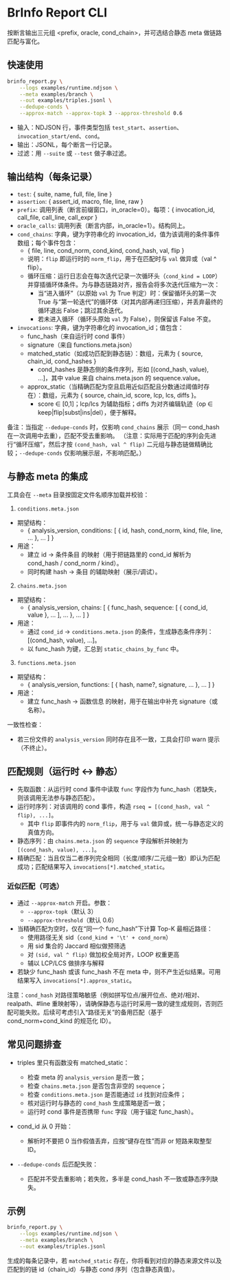 # BrInfo Report CLI

按断言输出三元组 <prefix, oracle, cond_chain>，并可选结合静态 meta 做链路匹配与富化。

## 快速使用

```bash
brinfo_report.py \
	--logs examples/runtime.ndjson \
	--meta examples/branch \
	--out examples/triples.jsonl \
	--dedupe-conds \
	--approx-match --approx-topk 3 --approx-threshold 0.6
```

- 输入：NDJSON 行，事件类型包括 `test_start`、`assertion`、`invocation_start/end`、`cond`。
- 输出：JSONL，每个断言一行记录。
- 过滤：用 `--suite` 或 `--test` 做子串过滤。

## 输出结构（每条记录）

- `test`: { suite, name, full, file, line }
- `assertion`: { assert_id, macro, file, line, raw }
- `prefix`: 调用列表（断言前缀窗口，in_oracle=0）。每项：{ invocation_id, call_file, call_line, call_expr }
- `oracle_calls`: 调用列表（断言内部，in_oracle=1）。结构同上。
- `cond_chains`: 字典，键为字符串化的 invocation_id，值为该调用的条件事件数组；每个事件包含：
	- { file, line, cond_norm, cond_kind, cond_hash, val, flip }
	- 说明：`flip` 即运行时的 `norm_flip`，用于在匹配时与 `val` 做异或（val ^ flip）。
	- 循环压缩：运行日志会在每次迭代记录一次循环头（`cond_kind = LOOP`）并穿插循环体条件。为与静态链路对齐，报告会将多次迭代压缩为一次：
		- 当“进入循环”（以原始 `val` 为 True 判定）时：保留循环头的第一次 True 与“第一轮迭代”的循环体（对其内部再递归压缩），并丢弃最终的循环退出 False；跳过其余迭代。
		- 若未进入循环（循环头原始 `val` 为 False），则保留该 False 不变。
- `invocations`: 字典，键为字符串化的 invocation_id；值包含：
	- func_hash（来自运行时 cond 事件）
	- signature（来自 functions.meta.json）
	- matched_static（如成功匹配到静态链）：数组，元素为 { source, chain_id, cond_hashes }
		- cond_hashes 是静态侧的条件序列，形如 [(cond_hash, value), ...]，其中 value 来自 chains.meta.json 的 sequence.value。
	- approx_static（当精确匹配为空且启用近似匹配且分数通过阈值时存在）：数组，元素为 { source, chain_id, score, lcp, lcs, diffs }。
		- score ∈ [0,1]；lcp/lcs 为辅助指标；diffs 为对齐编辑轨迹（op ∈ keep|flip|subst|ins|del），便于解释。

备注：当指定 `--dedupe-conds` 时，仅影响 `cond_chains` 展示（同一 cond_hash 在一次调用中去重），匹配不受去重影响。
（注意：实际用于匹配的序列会先进行“循环压缩”，然后才按 `(cond_hash, val ^ flip)` 二元组与静态链做精确比较；`--dedupe-conds` 仅影响展示层，不影响匹配。）

## 与静态 meta 的集成

工具会在 `--meta` 目录按固定文件名顺序加载并校验：

1) `conditions.meta.json`
- 期望结构：
	- { analysis_version, conditions: [ { id, hash, cond_norm, kind, file, line, ... }, ... ] }
- 用途：
	- 建立 id → 条件条目 的映射（用于把链路里的 cond_id 解析为 cond_hash / cond_norm / kind）。
	- 同时构建 hash → 条目 的辅助映射（展示/调试）。

2) `chains.meta.json`
- 期望结构：
	- { analysis_version, chains: [ { func_hash, sequence: [ { cond_id, value }, ... ], ... }, ... ] }
- 用途：
	- 通过 `cond_id` → `conditions.meta.json` 的条件，生成静态条件序列：[(cond_hash, value), ...]。
	- 以 func_hash 为键，汇总到 `static_chains_by_func` 中。

3) `functions.meta.json`
- 期望结构：
	- { analysis_version, functions: [ { hash, name?, signature, ... }, ... ] }
- 用途：
	- 建立 func_hash → 函数信息 的映射，用于在输出中补充 signature（或名称）。

一致性检查：
- 若三份文件的 `analysis_version` 同时存在且不一致，工具会打印 warn 提示（不终止）。

## 匹配规则（运行时 ↔ 静态）

- 先取函数：从运行时 cond 事件中读取 `func` 字段作为 func_hash（若缺失，则该调用无法参与静态匹配）。
- 运行时序列：对该调用的 cond 事件，构造 `rseq = [(cond_hash, val ^ flip), ...]`。
	- 其中 `flip` 即事件内的 `norm_flip`，用于与 `val` 做异或，统一与静态定义的真值方向。
- 静态序列：由 `chains.meta.json` 的 `sequence` 字段解析并映射为 `[(cond_hash, value), ...]`。
- 精确匹配：当且仅当二者序列完全相同（长度/顺序/二元组一致）即认为匹配成功；匹配结果写入 `invocations[*].matched_static`。

### 近似匹配（可选）

- 通过 `--approx-match` 开启。参数：
	- `--approx-topk`（默认 3）
	- `--approx-threshold`（默认 0.6）
- 当精确匹配为空时，仅在“同一个 func_hash”下计算 Top-K 最相近路径：
	- 使用路径无关 sid（`cond_kind + '\t' + cond_norm`）
	- 用 sid 集合的 Jaccard 相似做预筛选
	- 对 `(sid, val ^ flip)` 做加权全局对齐，LOOP 权重更高
	- 辅以 LCP/LCS 做排序与解释
- 若缺少 func_hash 或该 func_hash 不在 meta 中，则不产生近似结果。可用结果写入 `invocations[*].approx_static`。

注意：`cond_hash` 对路径策略敏感（例如拼写位点/展开位点、绝对/相对、realpath、#line 重映射等），请确保静态与运行时采用一致的键生成规则，否则匹配可能失败。后续可考虑引入“路径无关”的备用匹配（基于 cond_norm+cond_kind 的规范化 ID）。

## 常见问题排查

- triples 里只有函数没有 matched_static：
	- 检查 meta 的 `analysis_version` 是否一致；
	- 检查 `chains.meta.json` 是否包含非空的 `sequence`；
	- 检查 `conditions.meta.json` 是否能通过 `id` 找到对应条件；
	- 核对运行时与静态的 `cond_hash` 生成策略是否一致；
	- 运行时 cond 事件是否携带 `func` 字段（用于锚定 func_hash）。

- cond_id 从 0 开始：
	- 解析时不要把 0 当作假值丢弃，应按“键存在性”而非 or 短路来取整型 ID。

- `--dedupe-conds` 后匹配失败：
	- 匹配并不受去重影响；若失败，多半是 cond_hash 不一致或静态序列缺失。

## 示例

```bash
brinfo_report.py \
	--logs examples/runtime.ndjson \
	--meta examples/branch \
	--out examples/triples.jsonl
```

生成的每条记录中，若 `matched_static` 存在，你将看到对应的静态来源文件以及匹配到的链 id（chain_id）与静态 cond 序列（包含静态真值）。
